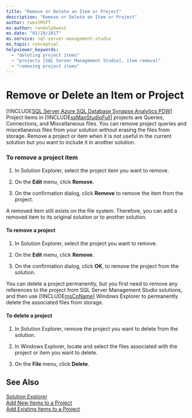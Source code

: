```yaml
---
title: "Remove or Delete an Item or Project"
description: "Remove or Delete an Item or Project"
author: rwestMSFT
ms.author: randolphwest
ms.date: "01/19/2017"
ms.service: sql-server-management-studio
ms.topic: conceptual
helpviewer_keywords:
  - "deleting project items"
  - "projects [SQL Server Management Studio], item removal"
  - "removing project items"
---
```

# Remove or Delete an Item or Project
[!INCLUDE[SQL Server Azure SQL Database Synapse Analytics PDW](../includes/applies-to-version/sql-asdb-asdbmi-asa-pdw.md)]
Project items in [!INCLUDE[ssManStudioFull](../includes/ssmanstudiofull-md.md)] projects are Queries, Connections, and Miscellaneous files. You can remove project queries and miscellaneous files from your solution without erasing the files from storage. Remove a project or item when it is not useful in the current solution but you want to include it in another solution.  
  
### To remove a project item  
  
1.  In Solution Explorer, select the project item you want to remove.  
  
2.  On the **Edit** menu, click **Remove**.  
  
3.  On the confirmation dialog, click **Remove** to remove the item from the project.  
  
A removed item still exists on the file system. Therefore, you can add a removed item to its original solution or to another solution.  
  
#### To remove a project  
  
1.  In Solution Explorer, select the project you want to remove.  
  
2.  On the **Edit** menu, click **Remove**.  
  
3.  On the confirmation dialog, click **OK**, to remove the project from the solution.  
  
You can delete a project permanently, but you first need to remove any references to the project from SQL Server Management Studio solutions, and then use [!INCLUDE[msCoName](../includes/msconame-md.md)] Windows Explorer to permanently delete the associated files from storage.  
  
#### To delete a project  
  
1.  In Solution Explorer, remove the project you want to delete from the solution.  
  
2.  In Windows Explorer, locate and select the files associated with the project or item you want to delete.  
  
3.  On the **File** menu, click **Delete**.  
  
## See Also  
[Solution Explorer](solution-explorer.md)  
[Add New Items to a Project](add-new-items-to-a-project.md)  
[Add Existing Items to a Project](add-existing-items-to-a-project.md)  
  
